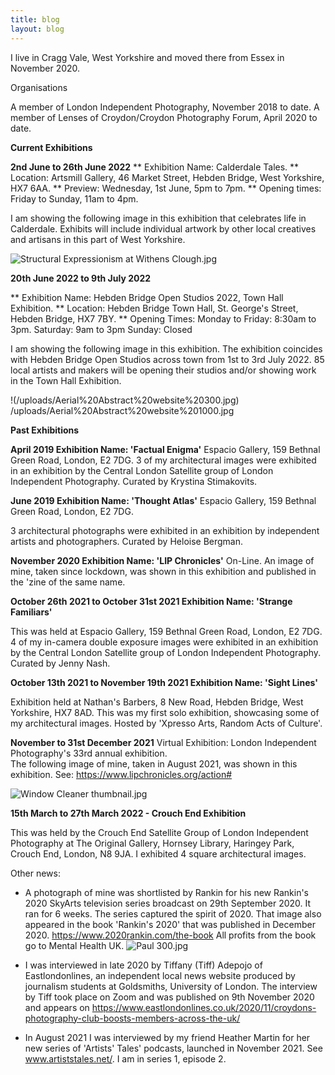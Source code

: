 ```yaml
---
title: blog
layout: blog
---
```


I live in Cragg Vale, West Yorkshire and moved there from Essex in November 2020.

Organisations

A member of London Independent Photography, November 2018 to date.
A member of Lenses of Croydon/Croydon Photography Forum, April 2020 to date.

**Current Exhibitions** 

**2nd June to 26th June 2022**
** Exhibition Name: Calderdale Tales.
** Location: Artsmill Gallery, 46 Market Street, Hebden Bridge, West Yorkshire, HX7 6AA.
** Preview: Wednesday, 1st June, 5pm to 7pm.
** Opening times: Friday to Sunday, 11am to 4pm.

I am showing the following image in this exhibition that celebrates life in Calderdale. Exhibits will include individual artwork by other local creatives and artisans in this part of West Yorkshire.

![Structural Expressionism at Withens Clough.jpg](/uploads/Structural%20Expressionism%20at%20Withens%20Clough.jpg)

**20th June 2022 to 9th July 2022**

** Exhibition Name: Hebden Bridge Open Studios 2022, Town Hall Exhibition.
** Location: Hebden Bridge Town Hall, St. George's Street, Hebden Bridge, HX7 7BY.
** Opening Times: 
Monday to Friday: 8:30am to 3pm.
Saturday: 9am to 3pm
Sunday: Closed

I am showing the following image in this exhibition. The exhibition coincides with Hebden Bridge Open Studios across town from 1st to 3rd July 2022. 85 local artists and makers will be opening their studios and/or showing work in the Town Hall Exhibition. 

!(/uploads/Aerial%20Abstract%20website%20300.jpg)
/uploads/Aerial%20Abstract%20website%201000.jpg




**Past Exhibitions**

**April 2019
Exhibition Name: 'Factual Enigma'**
Espacio Gallery, 159 Bethnal Green Road, London, E2 7DG.
3 of my architectural images were exhibited in an exhibition by the Central London Satellite group of London Independent Photography. Curated by Krystina Stimakovits.

**June 2019
Exhibition Name: 'Thought Atlas'**
Espacio Gallery, 159 Bethnal Green Road, London, E2 7DG.

3 architectural photographs were exhibited in an exhibition by independent artists and photographers. Curated by Heloise Bergman.

**November 2020
Exhibition Name: 'LIP Chronicles'**
On-Line. 
An image of mine, taken since lockdown, was shown in this exhibition and published in the 'zine of the same name.

**October 26th 2021 to October 31st 2021 
Exhibition Name: 'Strange Familiars'**

This was held at Espacio Gallery, 159 Bethnal Green Road, London, E2 7DG.
4 of my in-camera double exposure images were exhibited in an exhibition by the Central London Satellite group of London Independent Photography. Curated by Jenny Nash.

**October 13th 2021 to November 19th 2021
Exhibition Name: 'Sight Lines'**

Exhibition held at Nathan's Barbers, 8 New Road, Hebden Bridge, West Yorkshire, HX7 8AD. 
This was my first solo exhibition, showcasing some of my architectural images. Hosted by 'Xpresso Arts, Random Acts of Culture'.

**November to 31st December 2021**
Virtual Exhibition: London Independent Photography's 33rd annual exhibition.  
The following image of mine, taken in August 2021, was shown in this exhibition. See: https://www.lipchronicles.org/action#

![Window Cleaner thumbnail.jpg](/uploads/Window%20Cleaner%20thumbnail.jpg)

**15th March to 27th March 2022 - Crouch End Exhibition**

This was held by the Crouch End Satellite Group of London Independent Photography at The Original Gallery, Hornsey Library, Haringey Park, Crouch End, London, N8 9JA. I exhibited 4 square architectural images.

Other news:

* A photograph of mine was shortlisted by Rankin for his new Rankin's 2020 SkyArts television series broadcast on 29th September 2020.  It ran for 6 weeks. The series captured the spirit of 2020. That image also appeared in the book 'Rankin's 2020' that was published in December 2020. https://www.2020rankin.com/the-book
All profits from the book go to Mental Health UK. ![Paul 300.jpg](/uploads/Paul%20300.jpg)

* I was interviewed in late 2020 by Tiffany (Tiff) Adepojo of Eastlondonlines, an independent local news website produced by journalism students at Goldsmiths, University of London.  The interview by Tiff took place on Zoom and was published on 9th November 2020 and appears on https://www.eastlondonlines.co.uk/2020/11/croydons-photography-club-boosts-members-across-the-uk/

* In August 2021 I was interviewed by my friend Heather Martin for her new series of 'Artists' Tales' podcasts, launched in November 2021.  See www.artiststales.net/. I am in series 1, episode 2. 




